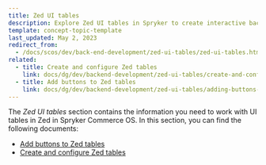```yaml
---
title: Zed UI tables
description: Explore Zed UI tables in Spryker to create interactive backend interfaces. This guide provides insights into table configuration, data management, and customizing features.
template: concept-topic-template
last_updated: May 2, 2023
redirect_from:
  - /docs/scos/dev/back-end-development/zed-ui-tables/zed-ui-tables.html
related:
  - title: Create and configure Zed tables
    link: docs/dg/dev/backend-development/zed-ui-tables/create-and-configure-zed-tables.html
  - title: Add buttons to Zed tables
    link: docs/dg/dev/backend-development/zed-ui-tables/adding-buttons-to-zed-tables.html
---
```


The *Zed UI tables* section contains the information you need to work with UI tables in Zed in Spryker Commerce OS. In this section, you can find the following documents:
* [Add buttons to Zed tables](/docs/dg/dev/backend-development/zed-ui-tables/adding-buttons-to-zed-tables.html)
* [Create and configure Zed tables](/docs/dg/dev/backend-development/zed-ui-tables/create-and-configure-zed-tables.html)
